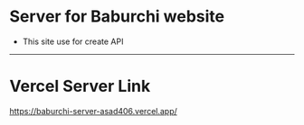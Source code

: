 # Server for Baburchi website

- This site use for create API
---
# Vercel Server Link

https://baburchi-server-asad406.vercel.app/
